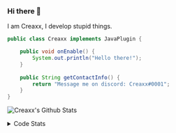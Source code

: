 ### Hi there 👋

I am Creaxx, I develop stupid things. 

```java
public class Creaxx implements JavaPlugin {

    public void onEnable() {
        System.out.println("Hello there!");
    }
    
    public String getContactInfo() {
        return "Message me on discord: Creaxx#0001";
    }
}
```

![Creaxx's Github Stats](https://github-readme-stats.vercel.app/api?username=CreaxxOG&show_icons=true&theme=dark&count_private=true)

<details>
  <summary>Code Stats</summary>

<!--START_SECTION:waka-->

```txt
Java             4 hrs 45 mins   ███████████████████▓░░░░░   79.25 %
XML              36 mins         ██▓░░░░░░░░░░░░░░░░░░░░░░   10.15 %
Kotlin           28 mins         ██░░░░░░░░░░░░░░░░░░░░░░░   07.96 %
YAML             9 mins          ▓░░░░░░░░░░░░░░░░░░░░░░░░   02.60 %
Markdown         0 secs          ░░░░░░░░░░░░░░░░░░░░░░░░░   00.02 %
```

<!--END_SECTION:waka-->
</details>
